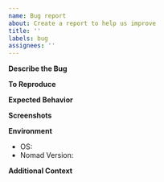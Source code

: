 ```yaml
---
name: Bug report
about: Create a report to help us improve
title: ''
labels: bug
assignees: ''
---
```


<!-- If you have a general question, use the discussions at https://github.com/beakerbrowser/beaker/discussions instead. -->

<!-- NOTE -- Please don't open issues which might indicate that laws (such as copyright) might be broken in your use of our software. While you may be operating within your legal rights with the content, it's hard for us to know at a glance, and so for simplicity it's best to steer clear of legal issues such as copyrighted material. -->

**Describe the Bug**

<!-- A clear and concise description of what the bug is. -->

**To Reproduce**

<!-- Steps to reproduce the behavior:
1. Go to '...'
2. Click on '....'
3. Scroll down to '....'
4. See error
-->

**Expected Behavior**

<!-- A clear and concise description of what you expected to happen. -->

**Screenshots**

<!-- If applicable, add screenshots to help explain your problem. -->

**Environment**

- OS: <!-- e.g. Windows 10 -->
- Nomad Version: <!-- e.g. 1.0.0-prerelease.3 -->

**Additional Context**

<!-- Add any other context about the problem here. -->
